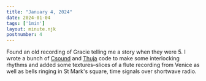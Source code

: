 ```yaml
---
title: "January 4, 2024"
date: 2024-01-04
tags: ['1min']
layout: minute.njk
postnumber: 4
---
```



Found an old recording of Gracie telling me a story when they were 5. I wrote a bunch of [Csound](https://csound.com/) and [Thuja](https://github.com/benmca/thuja) code to make some interlocking rhythms and added some textures–slices of a flute recording from Venice as well as bells ringing in St Mark's square, time signals over shortwave radio.





